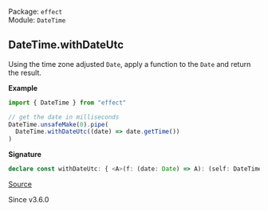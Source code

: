 Package: `effect`<br />
Module: `DateTime`<br />

## DateTime.withDateUtc

Using the time zone adjusted `Date`, apply a function to the `Date` and
return the result.

**Example**

```ts
import { DateTime } from "effect"

// get the date in milliseconds
DateTime.unsafeMake(0).pipe(
  DateTime.withDateUtc((date) => date.getTime())
)
```

**Signature**

```ts
declare const withDateUtc: { <A>(f: (date: Date) => A): (self: DateTime) => A; <A>(self: DateTime, f: (date: Date) => A): A; }
```

[Source](https://github.com/Effect-TS/effect/tree/main/packages/effect/src/DateTime.ts#L1229)

Since v3.6.0